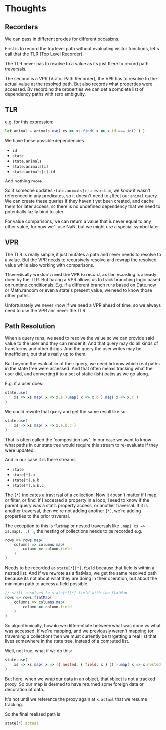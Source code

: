 # Thoughts

## Recorders

We can pass in different proxies for different occasions.

First is to record the top level path without evaluating visitor functions, let's call that the TLR (Top Level Recorder).

The TLR never has to resolve to a value as its just there to record path traversals.

The second is a VPR (Visitor Path Recorder), the VPR has to resolve to the actual value at the resolved path.  But also records
what properties were accessed.  By recording the properties we can get a complete list of dependency paths with zero ambiguity.

## TLR

e.g. for this expression:

```js
let animal = animals.use( xs => xs.find( x => x.id === id() ) )
```

We have these possible dependencies


- `id`
- `state`
- `state.animals`
- `state.animals[i]`
- `state.animals[i].id`


And nothing more.

So if someone updates `state.animals[i].nested.id`, we _know_ it wasn't referenced in any predicates, so it doesn't need to affect our `animal` query.  We can create these queries if they haven't yet been created, and cache them for later access, so there is no undefined dependency that we need to potentially lazily bind to later.

For value comparisons, we can return a value that is never equal to any other value, for now we'll use NaN, but we might use a special symbol later.

## VPR

The TLR is really simple, it just mutates a path and never needs to resolve to a value.  But the VPR needs to recursively resolve and rewrap the resolved value while also working with comparisons.

Thoeretically we don't need the VPR to record, as the recording is already doen by the TLR.  But having a VPR allows us to track branching logic based on runtime conditionals.  E.g. if a different branch runs based on Date.now or Math.random or even a state's present value, we need to know those other paths.

Unfortunately we never know if we need a VPR ahead of time, so we always need to use the VPR and never the TLR.

## Path Resolution

When a query runs, we need to resolve the value so we can provide said value to the user and they can render it.  And that query may do all kinds of transforms and other things.  And the query the user writes may be innefficient, but that's really up to them.

But beyond the evaluation of their query, we need to know which real paths in the state tree were accessed.  And that often means tracking what the user did, and converting it to a set of static (ish) paths as we go along.

E.g. if a user does:

```js
state.use(
    xs => xs.map( x => x.a ).map( x => x.b ).map( x => x.c )
)
```

We could rewrite that query and get the same result like so:

```js
state.use(
    xs => xs.map( x => x.a.b.c )
)
```

That is often called the "composition law".  In our case we want to know what paths in our state tree would require this stream to re-evaluate if they were updated.

And in our case it is these streams

- `state`
- `state[*].a`
- `state[*].a.b`
- `state[*].a.b.c`

The `[*]` indicates a traversal of a collection.  Now it doesn't matter if I map, or filter, or find, if I accessed a property in a loop, I need to know if the parent query was a static property access, or another traversal.  If it is another traversal, then we're not adding another `[*]`, we're adding properties to the prior traversal.

The exception to this is `flatMap` or nested traversals like `.map( xs => xs.map(...) )`, the nesting of collections needs to be recorded e.g.

```js
rows => rows.map(
    columns => columns.map(
        column => column.field
    )
)
```

Needs to be recorded as `state[*][*].field` because that field is within a nested list.  And if we rewrote as a flatMap, we get the same resolved path because its not about what they are doing in their operation, but about the minimum path to access a field possible.

```js
// still resolves to state[*][*].field with the flatMap
rows => rows.flatMap(
    columns => columns.map(
        column => column.field
    )
)
```

So algorithmically, how do we differentiate between what was done vs what was accessed.  If we're mapping, and we previously weren't mapping (or traversing a collection) then we must currently be targetting a real list that lives somewhere in the state tree, instead of a computed list.

Well, not true, what if we do this:

```js
state.use(
    xs => xs.map( x => ({ nested: { field: x } }) ).map( x => x.nested.field.x.actual )
)
```

But here, when we wrap our data in an object, that object is not a tracked proxy.  So our map is deemed to have returned some foreign data or decoration of data.

It's not until we reference the proxy again at `x.actual` that we resume tracking.

So the final realised path is 

```js
state[*].actual
```
